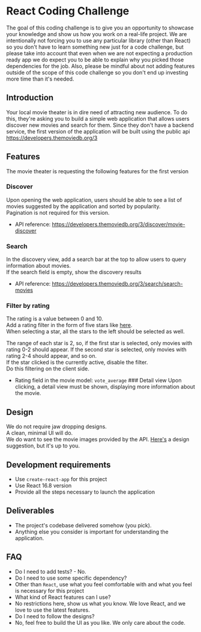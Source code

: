 # React Coding Challenge

The goal of this coding challenge is to give you an opportunity to showcase your knowledge and show us how you work on a real-life project.
We are intentionally not forcing you to use any particular library (other than React) so you don't have to learn something new just for a code challenge, but please take into account that even when we are not expecting a production ready app we do expect you to be able to explain why you picked those dependencies for the job.
Also, please be mindful about not adding features outside of the scope of this code challenge so you don't end up investing more time than it's needed.

## Introduction

Your local movie theater is in dire need of attracting new audience.
To do this, they're asking you to build a simple web application that allows users discover new movies and search for them.
Since they don't have a backend service, the first version of the application will be built using the public api https://developers.themoviedb.org/3

## Features

The movie theater is requesting the following features for the first version

### Discover

Upon opening the web application, users should be able to see a list of movies suggested by the application and sorted by popularity.
<br>
Pagination is not required for this version.

- API reference: https://developers.themoviedb.org/3/discover/movie-discover

### Search
  In the discovery view, add a search bar at the top to allow users to query information about movies.
  <br>
  If the search field is empty, show the discovery results
- API reference: https://developers.themoviedb.org/3/search/search-movies

### Filter by rating
  The rating is a value between 0 and 10.
  <br>
  Add a rating filter in the form of five stars like [here](https://dribbble.com/shots/1053518-Filters).
  <br>
  When selecting a star, all the stars to the left should be selected as well. <br>

The range of each star is 2, so, if the first star is selected, only movies with rating 0-2 should appear. If the second star is selected, only movies with rating 2-4 should appear, and so on.
<br>
If the star clicked is the currently active, disable the filter. <br>
Do this filtering on the client side.

- Rating field in the movie model: `vote_average` ### Detail view
  Upon clicking, a detail view must be shown, displaying more information about the movie.

## Design

We do not require jaw dropping designs. <br>
A clean, minimal UI will do.
<br>
We do want to see the movie images provided by the API.
[Here's](https://dribbble.com/shots/1682568-Flixus-Homepage-WIP/attachments/266476) a design suggestion, but it's up to you.

## Development requirements

- Use `create-react-app` for this project
- Use React 16.8 version
- Provide all the steps necessary to launch the application

## Deliverables

- The project's codebase delivered somehow (you pick).
- Anything else you consider is important for understanding the application.

## FAQ

- Do I need to add tests? - No.
- Do I need to use some specific dependency?
- Other than `React`, use what you feel comfortable with and what you feel
  is necessary for this project
- What kind of React features can I use?
- No restrictions here, show us what you know. We love React, and we love to use the latest features.
- Do I need to follow the designs?
- No, feel free to build the UI as you like. We only care about the code.
